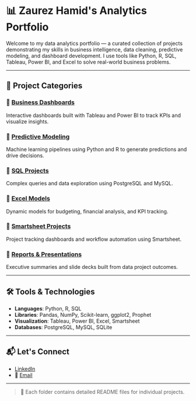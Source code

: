 # 📊 Zaurez Hamid's Analytics Portfolio

Welcome to my data analytics portfolio — a curated collection of projects demonstrating my skills in business intelligence, data cleaning, predictive modeling, and dashboard development. I use tools like Python, R, SQL, Tableau, Power BI, and Excel to solve real-world business problems.

---

## 🔹 Project Categories

### 📁 [Business Dashboards](./Business_Dashboards)
Interactive dashboards built with Tableau and Power BI to track KPIs and visualize insights.

### 📁 [Predictive Modeling](./Predictive_Modeling)
Machine learning pipelines using Python and R to generate predictions and drive decisions.

### 📁 [SQL Projects](./SQL_Projects)
Complex queries and data exploration using PostgreSQL and MySQL.

### 📁 [Excel Models](./Excel_Models)
Dynamic models for budgeting, financial analysis, and KPI tracking.

### 📁 [Smartsheet Projects](./Smartsheet_Projects)
Project tracking dashboards and workflow automation using Smartsheet.

### 📁 [Reports & Presentations](./Reports_Presentations)
Executive summaries and slide decks built from data project outcomes.

---

## 🛠 Tools & Technologies

- **Languages**: Python, R, SQL  
- **Libraries**: Pandas, NumPy, Scikit-learn, ggplot2, Prophet  
- **Visualization**: Tableau, Power BI, Excel, Smartsheet  
- **Databases**: PostgreSQL, MySQL, SQLite  

---

## 📬 Let's Connect

- [LinkedIn](https://www.linkedin.com/in/zaurez-h/)
- 📧 [Email](mailto:zaurez.zh@gmail.com)

---

> 📁 Each folder contains detailed README files for individual projects.
